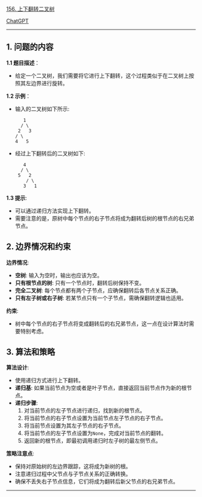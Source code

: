 [156. 上下翻转二叉树](https://leetcode.cn/problems/binary-tree-upside-down)

[ChatGPT](https://chat.openai.com/share/54375240-b089-44fc-942d-167484844430)

---

## 1. 问题的内容
**1.1 题目描述**：
- 给定一个二叉树，我们需要将它进行上下翻转，这个过程类似于在二叉树上按照其左边界进行旋转。

**1.2 示例**：
- 输入的二叉树如下所示:
    ```
       1
      / \
     2   3
    / \
   4   5
    ```
- 经过上下翻转后的二叉树如下:
    ```
       4
      / \
     5   2
        / \
       3   1
    ```

**1.3 提示**:
- 可以通过递归方法实现上下翻转。
- 需要注意的是，原树中每个节点的右子节点将成为翻转后树的根节点的右兄弟节点。

## 2. 边界情况和约束
**边界情况**:
- **空树**: 输入为空时，输出也应该为空。
- **只有根节点的树**: 只有一个节点时，翻转后树保持不变。
- **完全二叉树**: 每个节点都有两个子节点，应确保翻转后各节点关系正确。
- **只有左子树或右子树**: 若某节点只有一个子节点，需确保翻转逻辑也适用。

**约束**:
- 树中每个节点的右子节点将变成翻转后的右兄弟节点，这一点在设计算法时需要特别考虑。

## 3. 算法和策略
**算法设计**:
- 使用递归方式进行上下翻转。
- **递归基**: 如果当前节点为空或者是叶子节点，直接返回当前节点作为新的根节点。
- **递归步骤**:
    1. 对当前节点的左子节点进行递归，找到新的根节点。
    2. 将当前节点的右子节点设置为当前节点左子节点的右子节点。
    3. 将当前节点设置为其左子节点的右子节点。
    4. 将当前节点的左子节点设置为`None`，完成对当前节点的翻转。
    5. 返回新的根节点，即最初调用递归时左子树的最左侧节点。

**策略注意点**:
- 保持对原始树的左边界跟踪，这将成为新树的根。
- 注意递归过程中父节点与子节点关系的正确转换。
- 确保不丢失右子节点信息，它们将成为翻转后新父节点的右兄弟节点。

---